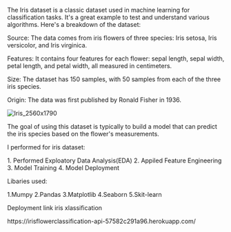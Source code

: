 The Iris dataset is a classic dataset used in machine learning for classification tasks. It's a great example to test and understand various algorithms. Here's a breakdown of the dataset:

<p>Source: The data comes from iris flowers of three species: Iris setosa, Iris versicolor, and Iris virginica.</p>
<p>Features: It contains four features for each flower: sepal length, sepal width, petal length, and petal width, all measured in centimeters.</p>
<p>Size: The dataset has 150 samples, with 50 samples from each of the three iris species.</p>
<p>Origin: The data was first published by Ronald Fisher in 1936.</p>

![Iris_2560x1790](https://github.com/Santhosh-RP/Iris-classificaation/assets/109569208/bb6d791d-58ad-436b-9071-cbfb40282425)


The goal of using this dataset is typically to build a model that can predict the iris species based on the flower's measurements. 

<p>I performed for iris dataset:</p>
1. Performed Exploatory Data Analysis(EDA)
2. Appiled Feature Engineering
3. Model Training
4. Model Deployment

<p>Libaries used:</p>
1.Mumpy 
2.Pandas
3.Matplotlib
4.Seaborn
5.Skit-learn

<p>Deployment link iris xlassification</p>
https://irisflowerclassification-api-57582c291a96.herokuapp.com/
